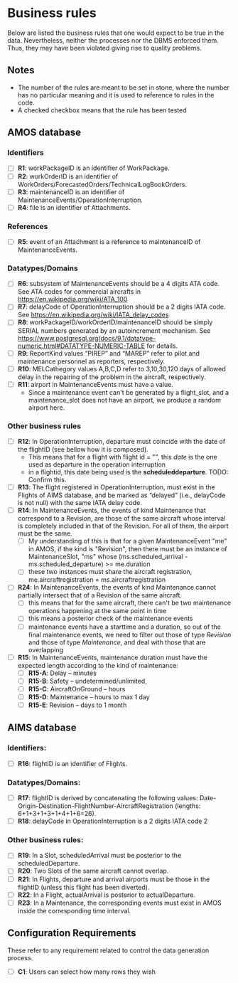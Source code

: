 # Business rules

Below are listed the business rules that one would expect to be true in the data. Nevertheless, neither
the processes nor the DBMS enforced them. Thus, they may have been violated giving rise to quality
problems.

## Notes

- The number of the rules are meant to be set in stone, where the number has no particular meaning and it is used to reference to rules in the code.
- A checked checkbox means that the rule has been tested

## AMOS database

### Identifiers

- [ ] **R1**: workPackageID is an identifier of WorkPackage.
- [ ] **R2**: workOrderID is an identifier of WorkOrders/ForecastedOrders/TechnicalLogBookOrders.
- [ ] **R3**: maintenanceID is an identifier of MaintenanceEvents/OperationInterruption.
- [ ] **R4**: file is an identifier of Attachments.

### References

- [ ] **R5**: event of an Attachment is a reference to maintenanceID of MaintenanceEvents.

### Datatypes/Domains

- [ ] **R6**: subsystem of MaintenanceEvents should be a 4 digits ATA code. See ATA codes for commercial aircrafts in <https://en.wikipedia.org/wiki/ATA_100>
- [ ] **R7**: delayCode of OperationInterruption should be a 2 digits IATA code. See <https://en.wikipedia.org/wiki/IATA_delay_codes>
- [ ] **R8**: workPackageID/workOrderID/maintenanceID should be simply SERIAL numbers generated by an autoincrement mechanism. See <https://www.postgresql.org/docs/9.1/datatype-numeric.html#DATATYPE-NUMERIC-TABLE> for details.
- [ ] **R9**: ReportKind values “PIREP” and “MAREP” refer to pilot and maintenance personnel as reporters, respectively.
- [ ] **R10**: MELCathegory values A,B,C,D refer to 3,10,30,120 days of allowed delay in the repairing of the problem in the aircraft, respectively.
- [ ] **R11**: airport in MaintenanceEvents must have a value.
  - Since a maintenance event can't be generated by a flight_slot, and a maintenance_slot does not have an airport, we produce a random airport here.

### Other business rules

- [ ] **R12**: In OperationInterruption, departure must coincide with the date of the flightID (see bellow how it is composed).
  - This means that for a flight with flight id = "<some date>", this *date* is the one used as departure in the operation interruption
  - in a flightid, this date being used is the **scheduleddeparture**. TODO: Confirm this.
- [ ] **R13**: The flight registered in OperationInterruption, must exist in the Flights of AIMS database, and be marked as “delayed” (i.e., delayCode is not null) with the same IATA delay code.
- [ ] **R14**: In MaintenanceEvents, the events of kind Maintenance that correspond to a Revision, are those of the same aircraft whose interval is completely included in that of the Revision. For all of them, the airport must be the same.
  - [ ] My understanding of this is that for a given MaintenanceEvent "me" in AMOS, if the kind is "Revision", then there must be an instance of MaintenanceSlot, "ms" whose (ms.scheduled_arrival - ms.scheduled_departure) >= me.duration
  - [ ] these two instances must share the aircraft registration, me.aircraftregistration = ms.aircraftregistration
- [ ] **R24**: In MaintenanceEvents, the events of kind Maintenance cannot partially intersect that of a Revision of the same aircraft.
  - [ ] this means that for the same aircraft, there can't be two maintenance operations happening at the same point in time
  - [ ] this means a posterior check of the maintenance events
  - [ ] maintenance events have a starttime and a duration, so out of the final maintenance events, we need to filter out those
        of type _Revision_ and those of type _Maintenance_, and deal with those that are overlapping
- [ ] **R15**: In MaintenanceEvents, maintenance duration must have the expected length according to the kind of maintenance:
  - [ ] **R15-A**: Delay – minutes
  - [ ] **R15-B**: Safety – undetermined/unlimited,
  - [ ] **R15-C**: AircraftOnGround – hours
  - [ ] **R15-D**: Maintenance – hours to max 1 day
  - [ ] **R15-E**: Revision – days to 1 month

## AIMS database

### Identifiers:

- [ ] **R16**: flightID is an identifier of Flights.

### Datatypes/Domains:

- [ ] **R17**: flightID is derived by concatenating the following values: Date-Origin-Destination-FlightNumber-AircraftRegistration (lengths: 6+1+3+1+3+1+4+1+6=26).
- [ ] **R18**: delayCode in OperationInterruption is a 2 digits IATA code 2

### Other business rules:

- [ ] **R19**: In a Slot, scheduledArrival must be posterior to the scheduledDeparture.
- [ ] **R20**: Two Slots of the same aircraft cannot overlap.
- [ ] **R21**: In Flights, departure and arrival airports must be those in the flightID (unless this flight has been diverted).
- [ ] **R22**: In a Flight, actualArrival is posterior to actualDeparture.
- [ ] **R23**: In a Maintenance, the corresponding events must exist in AMOS inside the corresponding time interval.

## Configuration Requirements

These refer to any requirement related to control the data generation process.

- [ ] **C1**: Users can select how many rows they wish

